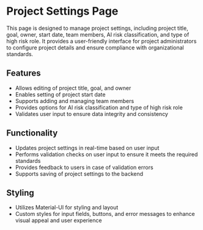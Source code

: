 # Project Settings Page

This page is designed to manage project settings, including project title, goal, owner, start date, team members, AI risk classification, and type of high risk role. It provides a user-friendly interface for project administrators to configure project details and ensure compliance with organizational standards.

## Features

- Allows editing of project title, goal, and owner
- Enables setting of project start date
- Supports adding and managing team members
- Provides options for AI risk classification and type of high risk role
- Validates user input to ensure data integrity and consistency

## Functionality

- Updates project settings in real-time based on user input
- Performs validation checks on user input to ensure it meets the required standards
- Provides feedback to users in case of validation errors
- Supports saving of project settings to the backend

## Styling

- Utilizes Material-UI for styling and layout
- Custom styles for input fields, buttons, and error messages to enhance visual appeal and user experience
